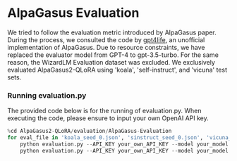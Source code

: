 # AlpaGasus Evaluation

We tried to follow the evaluation metric introduced by AlpaGasus paper.
During the process, we consulted the code by [gpt4life](https://github.com/gpt4life/alpagasus/blob/main/evaluation/eval.py), an unofficial implementation of AlpaGasus.
Due to resource constraints, we have replaced the evaluator model from GPT-4 to gpt-3.5-turbo.
For the same reason, the WizardLM Evaluation dataset was excluded.
We exclusively evaluated AlpaGasus2-QLoRA using 'koala', 'self-instruct', and 'vicuna' test sets.

### Running evaluation.py

The provided code below is for the running of evaluation.py. When executing the code, please ensure to input your own OpenAI API key.

```python
%cd AlpaGasus2-QLoRA/evaluation/AlpaGasus-Evaluation
for eval_file in 'koala_seed_0.json', 'sinstruct_seed_0.json', 'vicuna_seed_0.json':
    python evaluation.py --API_KEY your_own_API_KEY --model your_model -qa AlpaGasus2-QLoRA/evaluation/AlpaGasus-Evaluation/response_data/results/${eval_file} -k1 alpaca2 -k2 alpagasus2 --max_tokens 256 --output_dir AlpaGasus2-QLoRA/evaluation/AlpaGasus-Evaluation/rating_data/
    python evaluation.py --API_KEY your_own_API_KEY --model your_model -qa AlpaGasus2-QLoRA/evaluation/AlpaGasus-Evaluation/response_data/results/${eval_file} -k1 alpagasus2 -k2 alpaca2 --max_tokens 256 --output_dir AlpaGasus2-QLoRA/evaluation/AlpaGasus-Evaluation/rating_data/ 
```
